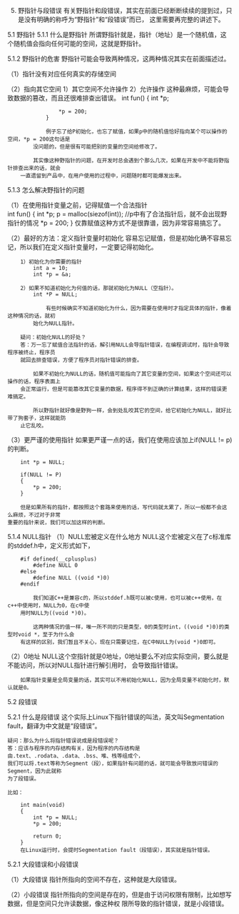5. 野指针与段错误
		有关野指针和段错误，其实在前面已经断断续续的提到过，只是没有明确的称呼为“野指针”和“段错误”而已，
	这里需要再完整的讲述下。
	
5.1 野指针
5.1.1 什么是野指针
	所谓野指针就是，指针（地址）是一个随机值，这个随机值会指向任何可能的空间，这就是野指针。
	
5.1.2 野指针的危害
	野指针可能会导致两种情况，这两种情况其实在前面描述过。
	
（1）指针没有对应任何真实的存储空间

（2）指向其它空间
		1）其它空间不允许操作
		2）允许操作
			这种最麻烦，可能会导致数据的篡改，而且还很难排查出错误。
				int fun()
				{
					int *p;
					
					*p = 200;
				}
				
				例子忘了给P初始化，也忘了赋值，如果p中的随机值恰好指向某个可以操作的空间，*p = 200这句话是
			没问题的，但是很有可能把别的变量的空间给修改了。
		
			其实像这种野指针的问题，在开发时总会遇到个那么几次，如果在开发中不能将野指针排查出来的话，就会
		一直遗留到产品中，在用户使用的过程中，问题随时都可能爆发出来。
		
	
5.1.3 怎么解决野指针的问题

（1）在使用指针变量之前，记得赋值一个合法指针		
	int fun()
	{
		int *p;
		p = malloc(siezof(int));  //p中有了合法指针后，就不会出现野指针的情况
		*p = 200;
	}
		仅靠赋值这种方式不是很靠谱，因为非常容易搞忘了。

		
（2）最好的方法：定义指针变量时初始化
		容易忘记赋值，但是初始化确不容易忘记，所以我们在定义指针变量时，一定要记得初始化。
		
		1）初始化为你需要的指针
			int a = 10;
			int *p = &a;
		
		2）如果不知道初始化为何值的话，那就初始化为NULL（空指针）。
			int *P = NULL;
			
				有些时候确实不知道初始化为什么，因为需要在使用时才指定具体的指针，像着这种情况的话，就初
			始化为NULL指针。
			
		疑问：初始化NULL的好处？
		答：万一忘了赋值合法指针的话，解引用NULL会导指针错误，在编程调试时，指针会导致程序被终止，程序员
		就回去排查错误，方便了程序员对指针错误的排查。
			
			如果不初始化为NULL的话，随机值可能指向了其它变量的空间，如果这个空间还可以操作的话，程序表面上
		会正常运行，但是可能篡改其它变量的数据，程序得不到正确的计算结果，这样的错误更难搞定。
			
			所以野指针就好像是野狗一样，会到处乱咬其它的空间，给它初始化为NULL，就好比带了狗套子，这样就能防
		止它乱咬。
	
（3）更严谨的使用指针
		如果更严谨一点的话，我们在使用应该加上if(NULL != p)的判断。 
	
		int *p = NULL; 
		
		if(NULL != P)
		{	
			*p = 200;
		}
		
		但是如果所有的指针，都按照这个套路来使用的话，写代码就太累了，所以一般都不会这么麻烦，不过对于非常
	重要的指针来说，我们可以加这样的判断。
	
					
5.1.4 NULL指针
（1）NULL宏被定义在什么地方
		NULL这个宏被定义在了c标准库的stddef.h中，定义形式如下，
	
		#if defined(__cplusplus)  
			#define NULL 0  
		#else                      
			#define NULL ((void *)0) 
		#endif
			
			我们知道C++是兼容c的，所以stddef.h既可以被c使用，也可以被c++使用，在c++中使用时，NULL为0，在c中使
		用时NULL为((void *)0)。
		
			这两种情况的值一样，唯一所不同的只是类型，0的类型时int，((void *)0)的类型时void *，至于为什么会
		有这样的区别，我们暂且不关心，现在只需要记住，在C中NULL为(void *)0即可。
			
			
（2）0地址
		NULL这个空指针就是0地址，0地址要么不对应实际空间，要么就是不能访问，所以对NULL指针进行解引用时，
	会导致指针错误。
				
		如果指针变量是全局变量的话，其实可以不用初始化NULL，因为全局变量不初始化时，默认就是0。
		
		
	
5.2 段错误		

5.2.1 什么是段错误
	这个实际上Linux下指针错误的叫法，英文叫Segmentation fault，翻译为中文就是“段错误”。
		
	疑问：那么为什么将指针错误说成是段错误呢？
	答：应该与程序的内存结构有关，因为程序的内存结构是由.text、.rodata、.data、.bss、堆、栈等组成个，
	我们可以将.text等称为Segment（段），如果指针有问题的话，就可能会导致放问错误的Segment，因为此就称
	为了段错误。
	
	比如：
		
		int main(void)
		{
			int *p = NULL;
			*p = 200;

			return 0;
		}
		在Linux运行时，会提时Segmentation fault（段错误），其实就是指针错误。
		
	
	
5.2.1 大段错误和小段错误

（1）大段错误
		指针所指向的空间不存在，这种就是大段错误。

		
（2）小段错误
		指针所指向的空间是存在的，但是由于访问权限有限制，比如想写数据，但是空间只允许读数据，像这种权
	限所导致的指针错误，就是小段错误。
